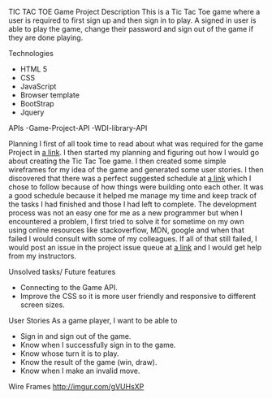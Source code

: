 TIC TAC TOE Game Project
Description
This is a Tic Tac Toe game where a user is required to first sign up and then sign in to play. A signed in user is able to play the game, change their password and sign out of the game if they are done playing.

Technologies
- HTML 5
- CSS
- JavaScript
- Browser template
- BootStrap
- Jquery

APIs
-Game-Project-API
-WDI-library-API

Planning
I first of all took time to read about what was required for the game Project in [a link](https://git.generalassemb.ly/ga-wdi-boston/game-project). I then started my planning and figuring out how I would go about creating the Tic Tac Toe game. I then created some simple wireframes for my idea of the game and generated some user stories. I then discovered that there was a perfect suggested schedule at [a link](https://git.generalassemb.ly/ga-wdi-boston/game-project/blob/master/schedule.md) which I chose to follow because of how things were building onto each other. It was a good schedule because it helped me manage my time and keep track of the tasks I had finished and those I had left to complete.
The development process was not an easy one for me as a new programmer but when I encountered a problem, I first tried to solve it for sometime on my own using online resources like stackoverflow, MDN, google and when that failed I would consult with some of my colleagues. If all of that still failed, I would post an issue in the project issue queue at [a link](https://git.generalassemb.ly/ga-wdi-boston/game-project/issues) and I would get help from my instructors.


Unsolved tasks/ Future features
- Connecting to the Game API.
- Improve the CSS so it is more user friendly and responsive to different screen sizes.

User Stories
As a game player, I want to be able to
- Sign in and sign out of the game.
- Know when I successfully sign in to the game.
- Know whose turn it is to play.
- Know the result of the game (win, draw).
- Know when I make an invalid move.

Wire Frames
http://imgur.com/gVUHsXP
